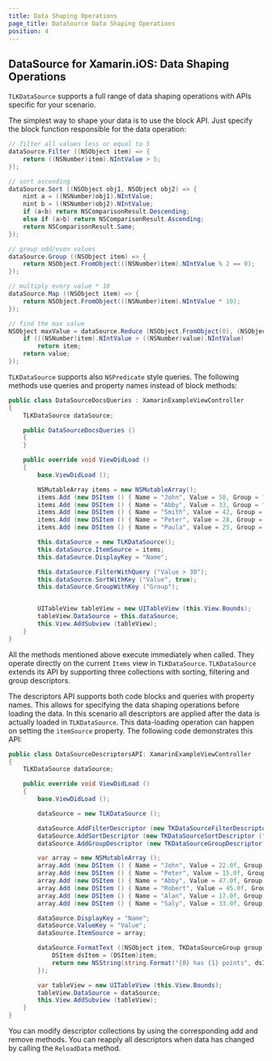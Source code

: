 ```yaml
---
title: Data Shaping Operations
page_title: DataSource Data Shaping Operations
position: 4
---
```


## DataSource for Xamarin.iOS: Data Shaping Operations

<code>TLKDataSource</code> supports a full range of data shaping operations with APIs specific for your scenario. 

The simplest way to shape your data is to use the block API. Just specify the block function responsible for the data operation:

<snippet id='datasource-data-shaping'/>

<snippet id='datasource-data-shaping-swift'/>

```C#
// filter all values less or equal to 5
dataSource.Filter ((NSObject item) => {
    return ((NSNumber)item).NIntValue > 5;
});

// sort ascending
dataSource.Sort ((NSObject obj1, NSObject obj2) => {
    nint a = ((NSNumber)obj1).NIntValue;
    nint b = ((NSNumber)obj2).NIntValue;
    if (a<b) return NSComparisonResult.Descending; 
    else if (a>b) return NSComparisonResult.Ascending;
    return NSComparisonResult.Same;
});

// group odd/even values
dataSource.Group ((NSObject item) => {
    return NSObject.FromObject(((NSNumber)item).NIntValue % 2 == 0);
});

// multiply every value * 10
dataSource.Map ((NSObject item) => {
    return NSObject.FromObject(((NSNumber)item).NIntValue * 10);
});

// find the max value
NSObject maxValue = dataSource.Reduce (NSObject.FromObject(0), (NSObject item, NSObject value) => {
    if (((NSNumber)item).NIntValue > ((NSNumber)value).NIntValue) 
        return item;
    return value;
});
```

<code>TLKDataSource</code> supports also <code>NSPredicate</code> style queries. The following methods use queries and property names instead of block methods:

<snippet id='datasource-predicate-style'/>

<snippet id='datasource-predicate-style-swift'/>

```C#
public class DataSourceDocsQueries : XamarinExampleViewController
{
    TLKDataSource dataSource;

    public DataSourceDocsQueries ()
    {
    }

    public override void ViewDidLoad ()
    {
        base.ViewDidLoad ();

        NSMutableArray items = new NSMutableArray();
        items.Add (new DSItem () { Name = "John", Value = 50, Group = "A" });
        items.Add (new DSItem () { Name = "Abby", Value = 33, Group = "A" });
        items.Add (new DSItem () { Name = "Smith", Value = 42, Group = "B" });
        items.Add (new DSItem () { Name = "Peter", Value = 28, Group = "B" });
        items.Add (new DSItem () { Name = "Paula", Value = 25, Group = "B" });

        this.dataSource = new TLKDataSource();
        this.dataSource.ItemSource = items;
        this.dataSource.DisplayKey = "Name";

        this.dataSource.FilterWithQuery ("Value > 30");
        this.dataSource.SortWithKey ("Value", true);
        this.dataSource.GroupWithKey ("Group");


        UITableView tableView = new UITableView (this.View.Bounds);
        tableView.DataSource = this.dataSource;
        this.View.AddSubview (tableView);
    }
}
```

All the methods mentioned above execute immediately when called. They operate directly on the current <code>Items</code> view in <code>TLKDataSource</code>. <code>TLKDataSource</code> extends its API by supporting three collections with sorting, filtering and group descriptors. 

The descriptors API supports both code blocks and queries with property names. This allows for specifying the data shaping operations before loading the data. In this scenario all descriptors are applied after the data is actually loaded in <code>TLKDataSource</code>. This data-loading operation can happen on setting the <code>itemSource</code> property. The following code demonstrates this API:

<snippet id='datasource-descriptor'/>

<snippet id='datasource-descriptor-swift'/>

```C#
public class DataSourceDescriptorsAPI: XamarinExampleViewController
{
    TLKDataSource dataSource;

    public override void ViewDidLoad ()
    {
        base.ViewDidLoad ();

        dataSource = new TLKDataSource ();

        dataSource.AddFilterDescriptor (new TKDataSourceFilterDescriptor ("NOT (Name like 'John')"));
        dataSource.AddSortDescriptor (new TKDataSourceSortDescriptor ("Name", true));
        dataSource.AddGroupDescriptor (new TKDataSourceGroupDescriptor ("Group"));

        var array = new NSMutableArray ();
        array.Add (new DSItem () { Name = "John", Value = 22.0f, Group = "one" });
        array.Add (new DSItem () { Name = "Peter", Value = 15.0f, Group = "one" });
        array.Add (new DSItem () { Name = "Abby", Value = 47.0f, Group = "one" });
        array.Add (new DSItem () { Name = "Robert", Value = 45.0f, Group = "two" });
        array.Add (new DSItem () { Name = "Alan", Value = 17.0f, Group = "two" });
        array.Add (new DSItem () { Name = "Saly", Value = 33.0f, Group = "two" });

        dataSource.DisplayKey = "Name";
        dataSource.ValueKey = "Value";
        dataSource.ItemSource = array;

        dataSource.FormatText ((NSObject item, TKDataSourceGroup group) => {
            DSItem dsItem = (DSItem)item;
            return new NSString(string.Format("{0} has {1} points", dsItem.Name, dsItem.Value));
        });

        var tableView = new UITableView (this.View.Bounds);
        tableView.DataSource = dataSource;
        this.View.AddSubview (tableView);
    }
}
```

You can modify descriptor collections by using the corresponding add and remove methods. You can reapply all descriptors when data has changed by calling the <code>ReloadData</code> method.